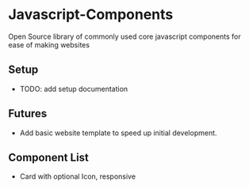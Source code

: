 # Javascript-Components
Open Source library of commonly used core javascript components for ease of making websites

## Setup
- TODO: add setup documentation

## Futures
- Add basic website template to speed up initial development.

## Component List
- Card with optional Icon, responsive
